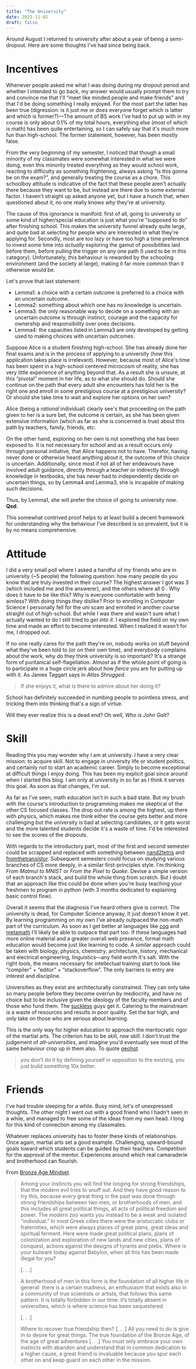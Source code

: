 ```yaml
---
title: "The University"
date: 2022-11-02
draft: false
---
```


Around August I returned to university after about a year of being a
semi-dropout. Here are some thoughts I've had since being back.

# Incentives

Whenever people asked me what I was doing during my dropout
period and whether I intended to go back, my answer would usually prompt them
to try and convince me that I'll &ldquo;meet like minded people and make
friends&rdquo; and that I'd be doing something I really enjoyed. For the most
part the latter has been true (digression: is it just me or does everyone
forget which is latter and which is former?)&#8212;The amount of BS work I've
had to put up with in my course is only about 0.1% of my total hours,
everything else (most of which is math) has been quite entertaining, so I can
safely say that it's much more fun than high-school. The former statement,
however, has been mostly false.

From the very beginning of my semester, I noticed that though a small minority
of my classmates were somewhat interested in what we were doing, even this
minority treated everything as they would school work, reacting to difficulty
as something frightening, always asking &ldquo;Is this gonna be on the
exam?&rdquo;, and generally treating the course as a chore. This schoolboy
attitude is indicative of the fact that these people aren't actually there
because they want to be, but instead are there due to some external factor.
I haven't straight up asked anyone yet, but I have a hunch that, when
questioned about it, no one really knows _why_ they're at university.

The cause of this ignorance is manifold: first of all, going to university or
some kind of higher/special education is just what you're &ldquo;supposed to
do&rdquo; after finishing school. This makes the university funnel already
quite large, and quite bad at selecting for people who are interested in what
they're applying for. Secondly, most are too lazy or have too high a time
preference to invest some time into _actually_ exploring the gamut of
possibilities laid before them, before pulling the trigger on any one path (I
used to be in this category). Unfortunately, this behaviour is rewarded by the
schooling environment (and the society at large), making it far more common
than it otherwise would be.

Let's prove that last statement:

- Lemma1: a choice with a certain outcome is preferred to a choice with an
  uncertain outcome.
- Lemma2: something about which one has no knowledge is uncertain.
- Lemma3: the only reasonable way to decide on a something with an uncertain
  outcome is through instinct, courage and the capacity for ownership and
  responsibility over ones decisions.
- Lemma4: the capacities listed in Lemma3 are only developed by getting used to
  making choices with uncertain outcomes.

Suppose Alice is a student finishing high-school. She has already done her
final exams and is in the process of applying to a university (how this
application takes place is irrelevant). However, because most of Alice's time
has been spent in a high-school centered microcosm of reality, she has very
little experience of anything beyond that. As a result she is unsure, at this
&ldquo;pivotal&rdquo; moment in her life, as to what she should do. Should she
continue on the path that every adult she encounters has told her is the right
one and enroll in some prestigious course at a prestigious university? Or
should she take time to wait and explore her options on her own?

Alice (being a _rational_ individual) clearly see's that proceeding on the path
given to her is a sure bet, the outcome is certain, as she has been given
extensive information (which as far as she is concerned is true) about this
path by teachers, family, friends, etc.

On the other hand, exploring on her own is not something she has been exposed
to. It is not necessary for school and as a result occurs only through personal
initiative, that Alice happens not to have. Therefor, having never done or
otherwise heard anything about it, the outcome of this choice is uncertain.
Additionally, since most if not all of her endeavours have involved adult guidance,
directly through a teacher or indirectly through knowledge in textbooks, she
has never had to independently decide on uncertain things, so by Lemma4 and
Lemma3, she is incapable of making such decisions.

Thus, by Lemma1, she will prefer the choice of going to university _now_.  
__Qed__.

This somewhat contrived proof helps to at least build a decent framework for
understanding why the behaviour I've described is so prevalent, but it is
by no means comprehensive.

# Attitude

I did a very small poll where I asked a handful of my friends who are in
university (~5 people) the following question: how many people do you know that
are truly invested in their course? The highest answer I got was 3 (which
included me and the answerer), and the others where all 0 . Why does it have to
be like this? Why is everyone comfortable with being aimless? With doing things
they dislike? Prior to enrolling in Computer Science I personally fell for the
uni scam and enrolled in another course straight out of high-school. But while
I was there and wasn't sure what I actually wanted to do I still tried to _get
into it_. I explored the field on my own time and made an effort to become
interested. When I realized it wasn't for me, I dropped out.

If no one really cares for the path they're on, nobody works on stuff beyond
what they've been told to (or on their own time), and everybody complains about
the work, why do they think university is so important? It's a strange form of
puritanical self-flagellation. Almost as if the whole point of going is to
participate in a huge circle jerk about how _fierce_ you are for putting up
with it. As James Taggart says in _Atlas Shrugged_.
> If she enjoys it, what is there to admire about her doing it?

School has definitely succeeded in numbing people to pointless
stress, and tricking them into thinking that's a sign of virtue.

Will they ever realize this is a dead end? Oh well, _Who is John Galt_?

# Skill

Reading this you may wonder why _I_ am at university. I have a very clear
mission: to acquire skill.  Not to engage in university life or student
politics, and certainly not to start an academic career. Simply to become
exceptional at difficult things I enjoy doing. This has been my explicit
goal since around when I started this blog. I am only at university in so far
as I think it serves this goal. As soon as that changes, I'm out.

As far as I've seen, math education isn't in such a bad
state. But my brush with the course's introduction to programming makes me
skeptical of the other CS focused classes. The drop out rate is among the
highest, up there with physics, which makes me think either the course gets
better and more challenging but the university is bad at selecting candidates,
or it gets worst and the more talented students decide it's a waste of time.
I'd be interested to see the scores of the dropouts.

With regards to the introductory part, most of the first and second semester
could be scrapped and replaced with something between
[nand2tetris](https://www.nand2tetris.org/) and
[fromthetransistor](https://github.com/geohot/fromthetransistor). Subsequent
semesters could focus on studying various branches of CS more deeply, in a
similar first-principles style. I'm thinking _From Matmul to MNIST_ or
_From the Pixel to Quake_. Devise a simple version of each branch's stack,
and build the whole thing from scratch. But I doubt that an approach like this
could be done when you're busy teaching your freshmen to program in python
(with 3 months dedicated to explaining basic control flow).

Overall it seems that the diagnosis I've heard others give is correct. The
university is dead, for Computer Science anyway, It just doesn't know it yet.
By learning programming on my own I've already outpaced the non-math part of
the curriculum. As soon as I get better at languages like
[coq](https://coq.inria.fr/) and [metamath](https://us.metamath.org/) I'll
likely be able to outpace that part too. If these languages had more online
material and a greater overall web presence, formal math education would become
just like learning to code. A similar approach could be taken with biology,
physics, chemistry, architecture, history, mechanical and electrical
engineering, linguistics&#8212;any field worth it's salt. With the right tools,
the means necessary for intellectual training start to look like
&ldquo;compiler&rdquo; + &ldquo;editor&rdquo; + &ldquo;stackoverflow&rdquo;.
The only barriers to entry are interest and discipline.

Universities as they exist are architecturally constrained. They can only take
so many people before they become overrun by mediocrity, and have no choice but
to be inclusive given the ideology of the faculty members and of those who fund
them. The [suckless](https://suckless.org/philosophy/) guys get it. Catering to
the mainstream is a waste of resources and results in poor quality. Set the bar
high, and only take on those who are serious about learning.

This is the only way for higher education to approach the meritocratic rigor of
the martial arts. The criterion has to be skill, _raw skill_. I don't trust the
judgement of _alt-universities_, and imagine you'd eventually see most of the
same behaviour crop up in them also. To quote
[geohot](https://geohot.github.io/blog/jekyll/update/2021/11/09/on-the-university-of-austin.html)

> you don’t do it by defining yourself in opposition to the existing,
you just build something 10x better.

# Friends

I've had trouble sleeping for a while. Busy mind, lot's of unexpressed
thoughts. The other night I went out with a good friend who I hadn't seen in a
while, and managed to free some of the ideas from my own head. I long for this
kind of connection among my classmates.

Whatever replaces university has to foster these kinds of relationships. Once
again, martial arts set a good example. Challenging, upward-bound goals toward
which students can be guided by their teachers. Competition for the approval of
the mentor. Experiences around which real camaraderie and brotherhood can
flourish.

From [Bronze Age Mindset](https://archive.org/details/bronze-age-pervert-bronze-age-mindset-2018).

> Among your instincts you will find the longing for strong friendships,
that the modern evil tries to snuff out. And they have good reason to try this,
because every great thing in the past was done through strong friendships
between two men, or brotherhoods of men, and this includes all great political
things, all acts of political freedom and power. The modern zoo wants you
instead to be a weak and isolated &ldquo;individual.&rdquo; In most Greek
cities there were the aristocratic clubs or fraternities, which were always
places of great plans, great ideas and spiritual ferment. Here were made great
political plans, plans of colonization and exploration of new lands and new
cities, plans of conquest, actions against the designs of tyrants and plebs.
Where is your bulwark today against Babylon, when all this has been made
illegal for you?
>
> [. . .]
>
> A brotherhood of men in this form is the foundation of all higher life in
general: there is a certain madness, an enthusiasm that exists also in a
community of true scientists or artists, that follows this same pattern. It is
totally forbidden in our time: it’s totally absent in universities, which is
where science has been sequestered.
>
> [. . .]
>
> Where to recover true friendship then? [. . .]
All you need to do is give in to desire for great things. The true foundation
of the Bronze Age, of the age of great adventures [. . .] You must only embrace
your own instincts with abandon and understand that in common dedication to a
higher cause, a great friend is invaluable because you spur each other on and
keep guard on each other in the mission.
